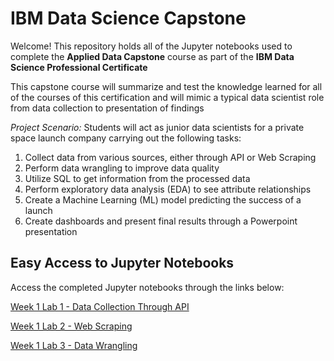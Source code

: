 # IBM Data Science Capstone

Welcome! This repository holds all of the Jupyter notebooks used to complete the **Applied Data Capstone** course as part of the **IBM Data Science Professional Certificate**

This capstone course will summarize and test the knowledge learned for all of the courses of this certification and will mimic a typical data scientist role from data collection to presentation of findings

*Project Scenario:* Students will act as junior data scientists for a private space launch company carrying out the following tasks:
1. Collect data from various sources, either through API or Web Scraping
2. Perform data wrangling to improve data quality 
3. Utilize SQL to get information from the processed data
4. Perform exploratory data analysis (EDA) to see attribute relationships
5. Create a Machine Learning (ML) model predicting the success of a launch
6. Create dashboards and present final results through a Powerpoint presentation

## Easy Access to Jupyter Notebooks
Access the completed Jupyter notebooks through the links below:

[Week 1 Lab 1 - Data Collection Through API](https://github.com/iromaner3/IBM_Data_Science_Capstone/blob/a4122ff8e308caa4d0e717d47c94de03f9eea015/Notebooks/Week%201%20Lab%201%20-%20Data%20Collection%20through%20API.ipynb)

[Week 1 Lab 2 - Web Scraping](https://github.com/iromaner3/IBM_Data_Science_Capstone/blob/a0698472b7530e8a7e190d6fbe657df3bfe36871/Notebooks/Week%201%20Lab%202%20-%20Web%20Scraping.ipynb)

[Week 1 Lab 3 - Data Wrangling]() 
